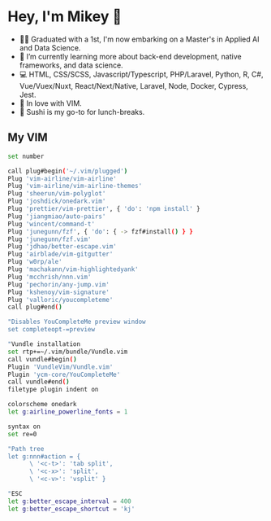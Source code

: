 # Hey, I'm Mikey 👋

- 🧑‍🎓 Graduated with a 1st, I'm now embarking on a Master's in Applied AI and Data Science.
- 🌱 I’m currently learning more about back-end development, native frameworks, and data science.
- 💻 HTML, CSS/SCSS, Javascript/Typescript, PHP/Laravel, Python, R, C#, Vue/Vuex/Nuxt, React/Next/Native, Laravel, Node, Docker, Cypress, Jest.
- 💖 In love with VIM.
- 🍣 Sushi is my go-to for lunch-breaks.

## My VIM

```bash
set number

call plug#begin('~/.vim/plugged')
Plug 'vim-airline/vim-airline'
Plug 'vim-airline/vim-airline-themes'
Plug 'sheerun/vim-polyglot'
Plug 'joshdick/onedark.vim'
Plug 'prettier/vim-prettier', { 'do': 'npm install' }
Plug 'jiangmiao/auto-pairs'
Plug 'wincent/command-t'
Plug 'junegunn/fzf', { 'do': { -> fzf#install() } }
Plug 'junegunn/fzf.vim'
Plug 'jdhao/better-escape.vim'
Plug 'airblade/vim-gitgutter'
Plug 'w0rp/ale'
Plug 'machakann/vim-highlightedyank'
Plug 'mcchrish/nnn.vim'
Plug 'pechorin/any-jump.vim'
Plug 'kshenoy/vim-signature'
Plug 'valloric/youcompleteme'
call plug#end()

"Disables YouCompleteMe preview window
set completeopt-=preview

"Vundle installation
set rtp+=~/.vim/bundle/Vundle.vim
call vundle#begin()
Plugin 'VundleVim/Vundle.vim'
Plugin 'ycm-core/YouCompleteMe'
call vundle#end()
filetype plugin indent on

colorscheme onedark
let g:airline_powerline_fonts = 1

syntax on
set re=0

"Path tree
let g:nnn#action = {
      \ '<c-t>': 'tab split',
      \ '<c-x>': 'split',
      \ '<c-v>': 'vsplit' }

"ESC
let g:better_escape_interval = 400
let g:better_escape_shortcut = 'kj'
```
